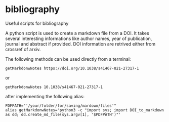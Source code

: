# bibliography
Useful scripts for bibliography

A python script is used to create a markdown file from a DOI.
It takes several interesting informations like author names, year of publication, journal and abstract if provided.
DOI information are retrived either from crossref of arxiv.

The following methods can be used directly from a terminal:
```
getMarkdonwNotes https://doi.org/10.1038/s41467-021-27317-1
```
or 
```
getMarkdonwNotes 10.1038/s41467-021-27317-1  
```

after implementing the following alias:
```
PDFPATH="'/your/folder/for/saving/mardown/files'"
alias getMarkdonwNotes='python3 -c "import sys; import DOI_to_markdown as dd; dd.create_md_file(sys.argv[1], '$PDFPATH')"'
```

